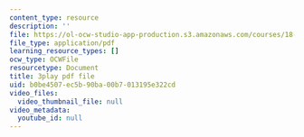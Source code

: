 ```yaml
---
content_type: resource
description: ''
file: https://ol-ocw-studio-app-production.s3.amazonaws.com/courses/18-03sc-differential-equations-fall-2011/b0be4507ec5b90ba00b7013195e322cd_q0PxCQWG3ic.pdf
file_type: application/pdf
learning_resource_types: []
ocw_type: OCWFile
resourcetype: Document
title: 3play pdf file
uid: b0be4507-ec5b-90ba-00b7-013195e322cd
video_files:
  video_thumbnail_file: null
video_metadata:
  youtube_id: null
---
```

